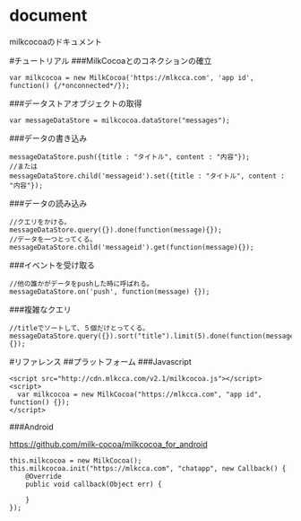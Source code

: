 document
========

milkcocoaのドキュメント


#チュートリアル
###MilkCocoaとのコネクションの確立

    var milkcocoa = new MilkCocoa('https://mlkcca.com', 'app id', function() {/*onconnected*/});

###データストアオブジェクトの取得

    var messageDataStore = milkcocoa.dataStore("messages");

###データの書き込み

    messageDataStore.push({title : "タイトル", content : "内容"});
    //または
    messageDataStore.child('messageid').set({title : "タイトル", content : "内容"});

###データの読み込み

    //クエリをかける。
    messageDataStore.query({}).done(function(message){});
    //データを一つとってくる。
    messageDataStore.child('messageid').get(function(message){});

###イベントを受け取る

    //他の誰かがデータをpushした時に呼ばれる。
    messageDataStore.on('push', function(message) {});

###複雑なクエリ

    //titleでソートして、５個だけとってくる。
    messageDataStore.query({}).sort("title").limit(5).done(function(message){});


#リファレンス
##プラットフォーム
###Javascript

    <script src="http://cdn.mlkcca.com/v2.1/milkcocoa.js"></script>
    <script>
      var milkcocoa = new MilkCocoa("https://mlkcca.com", "app id", function() {});
    </script>


###Android

https://github.com/milk-cocoa/milkcocoa_for_android

    this.milkcocoa = new MilkCocoa();
    this.milkcocoa.init("https://mlkcca.com", "chatapp", new Callback() {
        @Override
        public void callback(Object err) {
        
        }
    });

